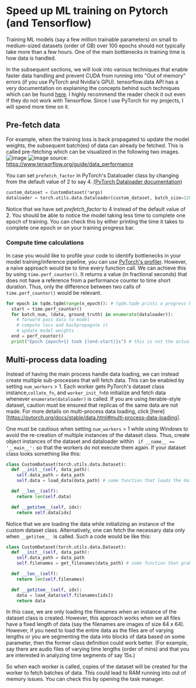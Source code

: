 # Speed up ML training on Pytorch (and Tensorflow)
Training ML models (say a few million trainable parameters) on small to medium-sized datasets (order of GB) over 100 epochs should not typically take more than a few hours. One of the main bottlenecks in training time is how data is handled. 

In the subsequent sections, we will look into various techniques that enable faster data handling and prevent CUDA from running into "Out of memory" errors (if you use PyTorch and Nvidia's GPU). 
tensorflow.data API has a very documentation on explaining the concepts behind such techniques which can be found [here](https://www.tensorflow.org/guide/data_performance). I highly recommend the reader check it out even if they do not work with Tensorflow. Since I use PyTorch for my projects, I will spend more time on it. 

## Pre-fetch data
For example, when the training loss is back propagated to update the model weights, the subsequent batch(es) of data can already be fetched. This is called pre-fetching which can be visualized in the following two images. 
![image](https://github.com/SSwedha/speedup_ML_training/assets/38497040/e5a7e9fc-1479-464a-b644-f8086b308967)
![image](https://github.com/SSwedha/speedup_ML_training/assets/38497040/8fa6a469-6465-4cee-bfad-668af34d4b86)
source: https://www.tensorflow.org/guide/data_performance

You can set ```prefetch_factor``` in PyTorch's Dataloader class by changing from the default value of 2 to say 4. [(PyTorch Dataloader documentation)](https://pytorch.org/docs/stable/data.html)
```python
custom_dataset = CustomDataset(*args)
dataloader = torch.utils.data.Dataloader(custom_dataset, batch_size=128, shuffle=True, prefetch_factor=4)
```
Notice that we have set _prefetch_factor_ to 4 instead of the default value of 2. You should be able to notice the model taking less time to complete one epoch of training. You can check this by either printing the time it takes to complete one epoch or on your training progress bar. 

### Compute time calculations
In case you would like to profile your code to identify bottlenecks in your model training/inference pipeline, you can use [PyTorch's profiler](https://pytorch.org/tutorials/recipes/recipes/profiler_recipe.html). However, a naive approach would be to time every function call. We can achieve this by using ```time.perf_counter()```. It returns a value (in fractional seconds) that does not have a reference from a performance counter to time short duration. Thus, only the difference between two calls of ```time.perf_counter()``` would be relevant.

``` python
for epoch in tqdm.tqdm(range(n_epoch)): # tqdm.tqdm prints a progress bar of your training
  start = time.perf_counter()
  for batch_num, (data, ground_truth) in enumerate(dataloader)):
    # forward pass data to model
    # compute loss and backpropagate it
    # update model weights
  end = perf_counter()
  print("Epoch {epoch+1} took {(end-start)}s") # this is not the actual syntax
```

## Multi-process data loading
Instead of having the main process handle data loading, we can instead create multiple sub-processes that will fetch data. This can be enabled by setting ```num_workers``` > 1. Each worker gets PyTorch's dataset class instance,```collate_fn```, and ```worker_init_fn```to initialize and fetch data whenever ```enumerate(dataloader)``` is called. If you are using iterable-style dataset, caution must be ensured that replicas of the same data are not made. For more details on multi-process data loading, click [here][https://pytorch.org/docs/stable/data.html#multi-process-data-loading].

One must be cautious when setting ```num_workers``` > 1 while using Windows to avoid the re-creation of multiple instances of the dataset class. Thus, create object instances of the dataset and dataloader within ``` if __name__ == '__main__':``` so that the workers do not execute them again. If your dataset class looks something like this:
``` python
class CustomDataset(torch.utils.data.Dataset):
  def __init__(self, data_path):
    self.data_path = data_path
    self.data = load_data(data_path) # some function that loads the data

  def __len__(self):
    return len(self.data)

  def __getitem__(self, idx):
    return self.data[idx]
```
Notice that we are loading the data while initializing an instance of the custom dataset class. Alternatively, one can fetch the necessary data only when ```__getitem__ ``` is called. Such a code would be like this:

``` python
class CustomDataset(torch.utils.data.Dataset):
  def __init__(self, data_path):
    self.data_path = data_path
    self.filenames = get_filenames(data_path) # some function that grabs all filenames ending in a specific file format

  def __len__(self):
    return len(self.filenames)

  def __getitem__(self, idx):
    data = load_data(self.filenames[idx])
    return data
```
In this case, we are only loading the filenames when an instance of the dataset class is created. However, this approach works when we all files have a fixed length of data (say the filenames are images of size 64 x 64). However, if you need to load the entire data as the files are of varying lengths or you are segmenting the data into blocks of data based on some parameter, then the former class definition could work better. (For example, say there are audio files of varying time lengths (order of mins) and that you are interested in analyzing time segments of say 15s.)

So when each worker is called, copies of the dataset will be created for the worker to fetch batches of data. This could lead to RAM running into out of memory issues. You can check this by opening the task manager.
